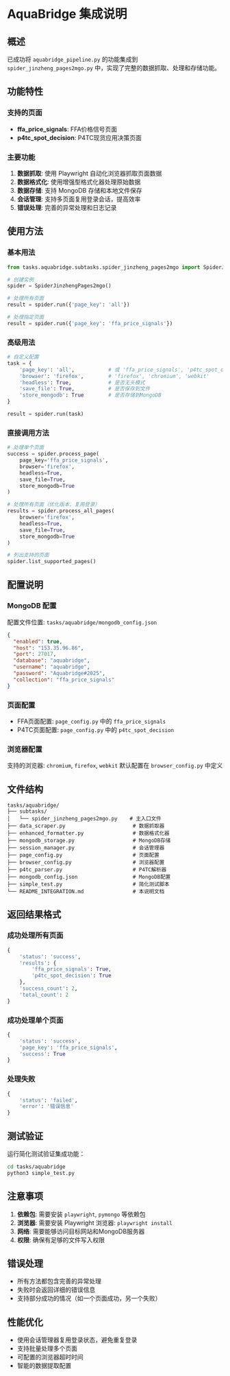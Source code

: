 # AquaBridge 集成说明

## 概述

已成功将 `aquabridge_pipeline.py` 的功能集成到 `spider_jinzheng_pages2mgo.py` 中，实现了完整的数据抓取、处理和存储功能。

## 功能特性

### 支持的页面
- **ffa_price_signals**: FFA价格信号页面
- **p4tc_spot_decision**: P4TC现货应用决策页面

### 主要功能
1. **数据抓取**: 使用 Playwright 自动化浏览器抓取页面数据
2. **数据格式化**: 使用增强型格式化器处理原始数据
3. **数据存储**: 支持 MongoDB 存储和本地文件保存
4. **会话管理**: 支持多页面复用登录会话，提高效率
5. **错误处理**: 完善的异常处理和日志记录

## 使用方法

### 基本用法

```python
from tasks.aquabridge.subtasks.spider_jinzheng_pages2mgo import SpiderJinzhengPages2mgo

# 创建实例
spider = SpiderJinzhengPages2mgo()

# 处理所有页面
result = spider.run({'page_key': 'all'})

# 处理指定页面
result = spider.run({'page_key': 'ffa_price_signals'})
```

### 高级用法

```python
# 自定义配置
task = {
    'page_key': 'all',           # 或 'ffa_price_signals', 'p4tc_spot_decision'
    'browser': 'firefox',        # 'firefox', 'chromium', 'webkit'
    'headless': True,            # 是否无头模式
    'save_file': True,           # 是否保存到文件
    'store_mongodb': True        # 是否存储到MongoDB
}

result = spider.run(task)
```

### 直接调用方法

```python
# 处理单个页面
success = spider.process_page(
    page_key='ffa_price_signals',
    browser='firefox',
    headless=True,
    save_file=True,
    store_mongodb=True
)

# 处理所有页面（优化版本，复用登录）
results = spider.process_all_pages(
    browser='firefox',
    headless=True,
    save_file=True,
    store_mongodb=True
)

# 列出支持的页面
spider.list_supported_pages()
```

## 配置说明

### MongoDB 配置
配置文件位置: `tasks/aquabridge/mongodb_config.json`

```json
{
  "enabled": true,
  "host": "153.35.96.86",
  "port": 27017,
  "database": "aquabridge",
  "username": "aquabridge",
  "password": "Aquabridge#2025",
  "collection": "ffa_price_signals"
}
```

### 页面配置
- FFA页面配置: `page_config.py` 中的 `ffa_price_signals`
- P4TC页面配置: `page_config.py` 中的 `p4tc_spot_decision`

### 浏览器配置
支持的浏览器: `chromium`, `firefox`, `webkit`
默认配置在 `browser_config.py` 中定义

## 文件结构

```
tasks/aquabridge/
├── subtasks/
│   └── spider_jinzheng_pages2mgo.py    # 主入口文件
├── data_scraper.py                      # 数据抓取器
├── enhanced_formatter.py                # 数据格式化器
├── mongodb_storage.py                   # MongoDB存储
├── session_manager.py                   # 会话管理器
├── page_config.py                       # 页面配置
├── browser_config.py                    # 浏览器配置
├── p4tc_parser.py                       # P4TC解析器
├── mongodb_config.json                  # MongoDB配置
├── simple_test.py                       # 简化测试脚本
└── README_INTEGRATION.md                # 本说明文档
```

## 返回结果格式

### 成功处理所有页面
```python
{
    'status': 'success',
    'results': {
        'ffa_price_signals': True,
        'p4tc_spot_decision': True
    },
    'success_count': 2,
    'total_count': 2
}
```

### 成功处理单个页面
```python
{
    'status': 'success',
    'page_key': 'ffa_price_signals',
    'success': True
}
```

### 处理失败
```python
{
    'status': 'failed',
    'error': '错误信息'
}
```

## 测试验证

运行简化测试验证集成功能：

```bash
cd tasks/aquabridge
python3 simple_test.py
```

## 注意事项

1. **依赖包**: 需要安装 `playwright`, `pymongo` 等依赖包
2. **浏览器**: 需要安装 Playwright 浏览器: `playwright install`
3. **网络**: 需要能够访问目标网站和MongoDB服务器
4. **权限**: 确保有足够的文件写入权限

## 错误处理

- 所有方法都包含完善的异常处理
- 失败时会返回详细的错误信息
- 支持部分成功的情况（如一个页面成功，另一个失败）

## 性能优化

- 使用会话管理器复用登录状态，避免重复登录
- 支持批量处理多个页面
- 可配置的浏览器超时时间
- 智能的数据提取配置
